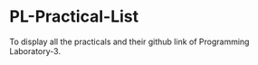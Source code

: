 # PL-Practical-List
To display all the practicals and their github link of Programming Laboratory-3.
